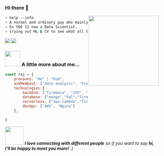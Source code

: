 ### Hi there 👋
<img align='right' src="https://media.giphy.com/media/M9gbBd9nbDrOTu1Mqx/giphy.gif" width="230">


````bash
> help --info
> A normal and ordinary guy who mainly programs in Java and has recently ventured out into Python. 
> Ex SDE II now a Data Scientist.
> trying out ML & CV to see what all the fuss is about and he might actually ❤ it. Likes searching about latest researches and technologies.

````
<!--
**RajSinha77/RajSinha77** is a ✨ _special_ ✨ repository because its `README.md` (this file) appears on your GitHub profile.

Here are some ideas to get you started:

- 🔭 I’m currently working on ...
- 🌱 I’m currently learning ...
- 👯 I’m looking to collaborate on ...
- 🤔 I’m looking for help with ...
- 💬 Ask me about ...
- 📫 How to reach me: ...
- 😄 Pronouns: ...
- ⚡ Fun fact: ...
-->
[![](https://img.shields.io/badge/LinkedIn-rajsinha-blue)](https://www.linkedin.com/in/raj-sinha-bit/)
[![](https://img.shields.io/badge/Gmail-raajsinha7797%40gmail.com-red)](mailto:raajsinha7797@gmail.com)

### <img src="https://media.giphy.com/media/VgCDAzcKvsR6OM0uWg/giphy.gif" width="50"> A little more about me...  

```javascript
const raj = {
    pronouns: "He" | "Him",
    askMeAbout: ["data analysis", "Financial trading", "tech"],
    technologies:{
        backEnd: ["firebase", "JSP", "python"],
        database: ["mongo","Sql","firebase"],
        serverless: ["aws-lambda","firebase"],
        devOps: ["AWS", "Nginx"]
    },
  
}
```
<!--
```text
🌞 Morning    25 commits     ███████░░░░░░░░░░░░░░░░░░   3.55% 
🌆 Daytime    78 commits     ██████░░░░░░░░░░░░░░░░░░░   7.08% 
🌃 Evening    565 commits    █████████░░░░░░░░░░░░░░░░   63.01% 
🌙 Night      230 commits     ██░░░░░░░░░░░░░░░░░░░░░░░  27.36%

```    -->


<img src="https://media.giphy.com/media/LnQjpWaON8nhr21vNW/giphy.gif" width="60"> <em><b>I love connecting with different people</b> so if you want to say <b>hi, I'll be happy to meet you more!</b> :)</em>
